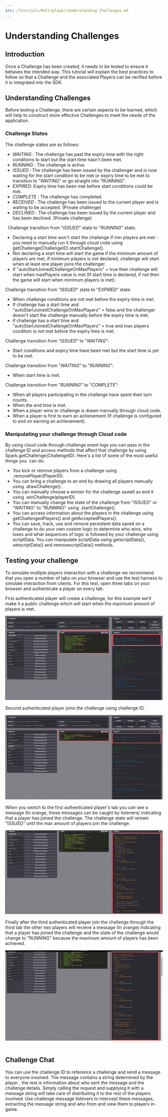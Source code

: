 ```yaml
---
src: /Tutorials/Multiplayer/Understanding Challenges.md
---
```


# Understanding Challenges


## Introduction

Once a Challenge has been created, it needs to be tested to ensure it behaves the intended way. This tutorial will explain the best practices to follow so that a Challenge and the associated Players can be verified before it is integrated into the SDK.

## Understanding Challenges

Before testing a Challenge, there are certain aspects to be learned, which will help to construct more effective Challenges to meet the needs of the application.

### Challenge States

The challenge states are as follows:

  * *WAITING* : The challenge has past the expiry time with the right conditions to start but the start time hasn't been met.
  * *RUNNING* : The challenge is active.
  * *ISSUED* : The challenge has been issued by the challenger and is now waiting for the start condition to be met or expiry time to be met to transition to "WAITING" or go straight into "RUNNING".
  * *EXPIRED:* Expiry time has been met before start conditions could be met.
  * *COMPLETE* : The challenge has completed.
  * *RECEIVED* : The challenge has been issued to the current player and is waiting to be accepted. (Private challenge)
  * *DECLINED* : The challenge has been issued by the current player and has been declined. (Private challenge)

  Challenge transition from "*ISSUED*" state to "*RUNNING*" state:

  * Declaring a start time won't start the challenge if min players are met - you need to manually run it through cloud code using getChallenge(ChallengeID).startChallenge().
  * Not declaring a start time will start the game if the minimum amount of players are met, if minimum players is not declared, challenge will start when at least one player joins the challenger.
  * If "autoStartJoinedChallengeOnMaxPlayers" = true then challenge will start when maxPlayers value is met (If start time is declared, if not then the game will start when minimum players is met).

Challenge transition from "*ISSUED*" state to "*EXPIRED*" state:

  * When challenge conditions are not met before the expiry time is met.
  * If challenge has a start time and "autoStartJoinedChallengeOnMaxPlayers" = false and the challenger doesn't start the challenge manually before the expiry time is met.
  * if challenge has a start time and "autoStartJoinedChallengeOnMaxPlayers" = true and max players condition is not met before the expiry time is met.

Challenge transition from "*ISSUED*" to "*WAITING*":

  * Start conditions and expiry time have been met but the start time is yet to be met.

Challenge transition from "*WAITING*" to "*RUNNING*":

  * When start time is met.

Challenge transition from "*RUNNING*" to "*COMPLETE*":

  * When all players participating in the challenge have spent their turn counts.
  * When the end time is met.
  * When a player wins or challenge is drawn manually through cloud code.
  * When a player is first to earn an achievement (If challenge is configured to end on earning an achievement).
 

### Manipulating your challenge through Cloud code

By using cloud code through challenge event logs you can pass in the challenge ID and access methods that affect that challenge by using Spark.getChallenge(ChallengeID). Here's a list of some of the most useful things you  can do:

  * You kick or remove players from a challenge using .removePlayer(PlayerID).
  * You can bring a challenge to an end by drawing all players manually using .drawChallenge().
  * You can manually choose a winner for the challenge aswell as end it using .winChallenge(playerID).
  * You can manually change the state of the challenge from "ISSUED" or "WAITING" to "RUNNING" using .startChallenge().
  * You can access information about the players in the challenge using getChallengedPlayers() and getAcceptedPlayers().
  * You can save, track, use and remove persistent data saved on a challenge to do your own custom logic to determine who wins, who loses and what sequences of logic is followed by your challenge using scriptData. You can manipulate scriptData using getscriptData(), setscriptData() and removescriptData() methods.
 

## Testing your challenge

To simulate multiple players interaction with a challenge we recommend that you open a number of tabs on your browser and use the test harness to simulate interaction from clients. For this test, open three tabs on your browser and authenticate a player on every tab.

First authenticated player will create a challenge, for this example we'll make it a public challenge which will start when the maximum amount of players is met.

![](img/UnderstandingChallenges/1.jpg)

Second authenticated player joins the challenge using challenge ID.

![](img/UnderstandingChallenges/2.jpg)

When you switch to the first authenticated player's tab you can see a message (In orange, these messages can be caught by listeners) indicating that a player has joined the challenge. The challenge state will remain "ISSUED" until the max amount of players join the challenge.

![](img/UnderstandingChallenges/3.jpg)

Finally after the third authenticated player join the challenge through the third tab the other two players will recieve a message (In orange) indicating that a player has joined the challenge and the state of the challenge would change to "RUNNING" because the maximum amount of players has been achieved.

![](img/UnderstandingChallenges/4.jpg)
 

## Challenge Chat

You can use the challenge ID to reference a challenge and send a message to everyone involved. The message contains a string determined by the player , the rest is information about who sent the message and the challenge details. Simply calling the request and supplying it with a message string will take care of distributing it to the rest of the players involved. Use challenge message listeners to intercept these messages, extracting the message string and who from and view them to players in-game.
